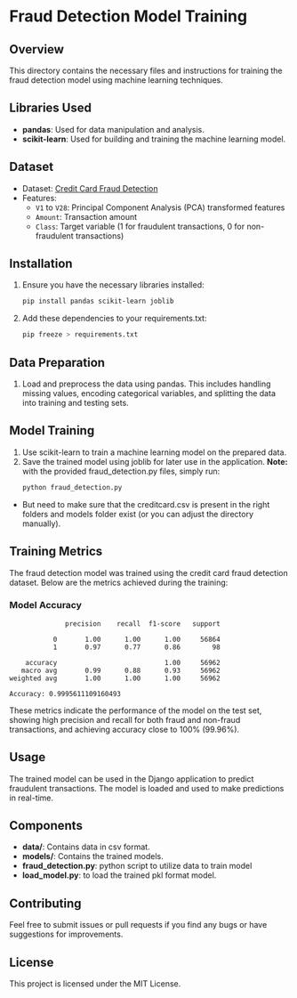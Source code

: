 # Fraud Detection Model Training

## Overview
This directory contains the necessary files and instructions for training the fraud detection model using machine learning techniques.

## Libraries Used
- **pandas**: Used for data manipulation and analysis.
- **scikit-learn**: Used for building and training the machine learning model.

## Dataset
- Dataset: [Credit Card Fraud Detection](https://www.kaggle.com/datasets/mlg-ulb/creditcardfraud)
- Features:
  - `V1` to `V28`: Principal Component Analysis (PCA) transformed features
  - `Amount`: Transaction amount
  - `Class`: Target variable (1 for fraudulent transactions, 0 for non-fraudulent transactions)

## Installation
1. Ensure you have the necessary libraries installed:
   ```bash
   pip install pandas scikit-learn joblib
    ```

2. Add these dependencies to your requirements.txt:
    ```bash
    pip freeze > requirements.txt
    ```

## Data Preparation
1. Load and preprocess the data using pandas. This includes handling missing values, encoding categorical variables, and splitting the data into training and testing sets.

## Model Training
1. Use scikit-learn to train a machine learning model on the prepared data.
2. Save the trained model using joblib for later use in the application.
**Note:** with the provided fraud_detection.py files, simply run:
    ```bash
    python fraud_detection.py
    ```
- But need to make sure that the creditcard.csv is present in the right folders and models folder exist (or you can adjust the directory manually).

## Training Metrics
The fraud detection model was trained using the credit card fraud detection dataset. Below are the metrics achieved during the training:

### Model Accuracy
```plaintext
              precision    recall  f1-score   support

           0       1.00      1.00      1.00     56864
           1       0.97      0.77      0.86        98

    accuracy                           1.00     56962
   macro avg       0.99      0.88      0.93     56962
weighted avg       1.00      1.00      1.00     56962

Accuracy: 0.9995611109160493
```
These metrics indicate the performance of the model on the test set, showing high precision and recall for both fraud and non-fraud transactions, and achieving accuracy close to 100% (99.96%).

## Usage
The trained model can be used in the Django application to predict fraudulent transactions. The model is loaded and used to make predictions in real-time.

## Components
- **data/**: Contains data in csv format.
- **models/**: Contains the trained models.
- **fraud_detection.py**: python script to utilize data to train model
- **load_model.py**: to load the trained pkl format model.

## Contributing
Feel free to submit issues or pull requests if you find any bugs or have suggestions for improvements.

## License
This project is licensed under the MIT License.